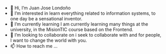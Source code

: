 - 👋 Hi, I’m Juan Jose Londoño
- 👀 I’m interested in learn everything related to information systems, to one day be a sensational inventor.
- 🌱 I’m currently learning I am currently learning many things at the university, in the MisionTIC course based on the Frontend.
- 💞️ I’m looking to collaborate on i seek to collaborate with and for people, I want to change the world with you.
- 📫 How to reach me ...

<!---
LOND-HO13/LOND-HO13 is a ✨ special ✨ repository because its `README.md` (this file) appears on your GitHub profile.
You can click the Preview link to take a look at your changes.
--->

